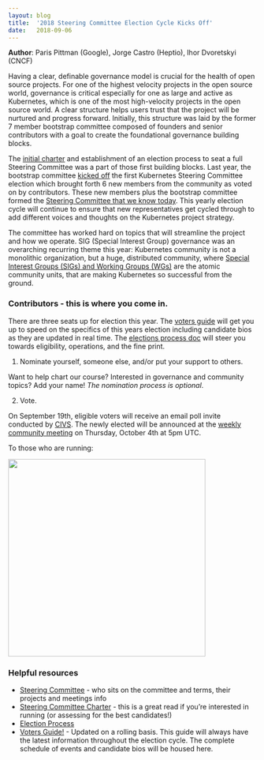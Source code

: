 ```yaml
---
layout: blog
title:  '2018 Steering Committee Election Cycle Kicks Off'
date:   2018-09-06
---
```


**Author**: Paris Pittman (Google), Jorge Castro (Heptio), Ihor Dvoretskyi (CNCF)

Having a clear, definable governance model is crucial for the health of open source projects. For one of the highest velocity projects in the open source world, governance is critical especially for one as large and active as Kubernetes, which is one of the most high-velocity projects in the open source world. A clear structure helps users trust that the project will be nurtured and progress forward. Initially, this structure was laid by the former 7 member bootstrap committee composed of founders and senior contributors with a goal to create the foundational governance building blocks.

The [initial charter](https://git.k8s.io/steering/charter.md) and establishment of an election process to seat a full Steering Committee was a part of those first building blocks. Last year, the bootstrap committee [kicked off](https://groups.google.com/d/msg/kubernetes-dev/piPuoqFkJwA/mCjwLH81BgAJ) the first Kubernetes Steering Committee election which brought forth 6 new members from the community as voted on by contributors. These new members plus the bootstrap committee formed the [Steering Committee that we know today](https://github.com/kubernetes/steering). This yearly election cycle will continue to ensure that new representatives get cycled through to add different voices and thoughts on the Kubernetes project strategy.

The committee has worked hard on topics that will streamline the project and how we operate. SIG (Special Interest Group) governance was an overarching recurring theme this year: Kubernetes community is not a monolithic organization, but a huge, distributed community, where [Special Interest Groups (SIGs) and Working Groups (WGs)](https://github.com/kubernetes/community/blob/master/sig-list.md) are the atomic community units, that are making Kubernetes so successful from the ground.

### Contributors - this is where you come in.

There are three seats up for election this year. The [voters guide](https://git.k8s.io/community/events/elections/2018) will get you up to speed on the specifics of this years election including candidate bios as they are updated in real time. The [elections process doc](https://github.com/kubernetes/steering/blob/master/elections.md) will steer you towards eligibility, operations, and the fine print.

1) Nominate yourself, someone else, and/or put your support to others.

Want to help chart our course? Interested in governance and community topics? Add your name! _The nomination process is optional_.

2) Vote.

On September 19th, eligible voters will receive an email poll invite conducted by [CIVS](https://civs.cs.cornell.edu). The newly elected will be announced at the [weekly community meeting](https://github.com/kubernetes/community/tree/master/communication#weekly-meeting) on Thursday, October 4th at 5pm UTC.

To those who are running:

<img src="/images/blog/2018-09-06-2018-steering-committee-election-cycle-kicks-off/sc-elections.png" width="400">

### Helpful resources

* [Steering Committee](https://github.com/kubernetes/steering) - who sits on the committee and terms, their projects and meetings info
* [Steering Committee Charter](https://git.k8s.io/steering/charter.md) - this is a great read if you’re interested in running (or assessing for the best candidates!)
* [Election Process](https://git.k8s.io/steering/elections.md)
* [Voters Guide!](https://git.k8s.io/community/events/elections/2018) - Updated on a rolling basis. This guide will always have the latest information throughout the election cycle. The complete schedule of events and candidate bios will be housed here.
